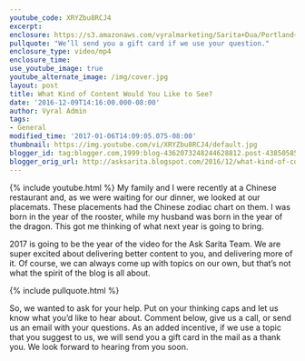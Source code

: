 ```yaml
---
youtube_code: XRYZbu8RCJ4
excerpt:
enclosure: https://s3.amazonaws.com/vyralmarketing/Sarita+Dua/Portland+Real+Estate+Agent-+This+is+the+year+of+video.mp4
pullquote: "We’ll send you a gift card if we use your question."
enclosure_type: video/mp4
enclosure_time:
use_youtube_image: true
youtube_alternate_image: /img/cover.jpg
layout: post
title: What Kind of Content Would You Like to See?
date: '2016-12-09T14:16:00.000-08:00'
author: Vyral Admin
tags:
- General
modified_time: '2017-01-06T14:09:05.075-08:00'
thumbnail: https://img.youtube.com/vi/XRYZbu8RCJ4/default.jpg
blogger_id: tag:blogger.com,1999:blog-4362073248244628812.post-4385058570488885500
blogger_orig_url: http://asksarita.blogspot.com/2016/12/what-kind-of-content-would-you-like-to.html
---
```

{% include youtube.html %}
My family and I were recently at a Chinese restaurant and, as we were waiting for our dinner, we looked at our placemats. These placements had the Chinese zodiac chart on them. I was born in the year of the rooster, while my husband was born in the year of the dragon. This got me thinking of what next year is going to bring.

2017 is going to be the year of the video for the Ask Sarita Team. We are super excited about delivering better content to you, and delivering more of it. Of course, we can always come up with topics on our own, but that’s not what the spirit of the blog is all about.

{% include pullquote.html %}

So, we wanted to ask for your help. Put on your thinking caps and let us know what you’d like to hear about. Comment below, give us a call, or send us an email with your questions. As an added incentive, if we use a topic that you suggest to us, we will send you a gift card in the mail as a thank you. We look forward to hearing from you soon.
